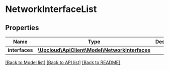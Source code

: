 # NetworkInterfaceList

## Properties
Name | Type | Description | Notes
------------ | ------------- | ------------- | -------------
**interfaces** | [**\Upcloud\ApiClient\Model\NetworkInterfaces**](NetworkInterfaces.md) | | [optional]

[[Back to Model list]](../../README.md#documentation-of-the-models) [[Back to API list]](../../README.md#documentation) [[Back to README]](../../README.md)



